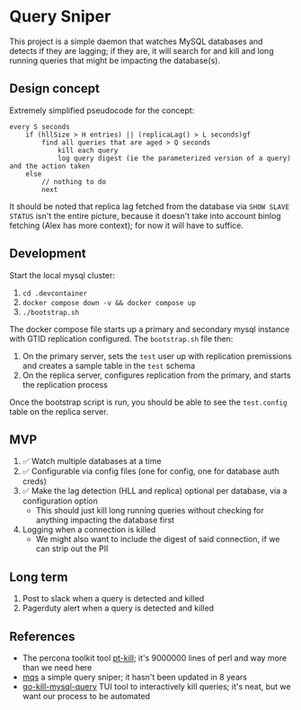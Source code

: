 # Query Sniper

This project is a simple daemon that watches MySQL databases and detects if they are lagging; if they are, it will search for and kill and long running queries that might be impacting the database(s).

## Design concept

Extremely simplified pseudocode for the concept:

```
every S seconds
    if (hllSize > H entries) || (replicaLag() > L seconds)gf
        find all queries that are aged > Q seconds
            kill each query
            log query digest (ie the parameterized version of a query) and the action taken
    else
        // nothing to do
        next
```

It should be noted that replica lag fetched from the database via `SHOW SLAVE STATUS` isn't the entire picture, because it doesn't take into account binlog fetching (Alex has more context); for now it will have to suffice.

## Development

Start the local mysql cluster:

1. `cd .devcontainer`
1. `docker compose down -v && docker compose up`
1. `./bootstrap.sh`

The docker compose file starts up a primary and secondary mysql instance with GTID replication configured. The `bootstrap.sh` file then:
1. On the primary server, sets the `test` user up with replication premissions and creates a sample table in the `test` schema
1. On the replica server, configures replication from the primary, and starts the replication process

Once the bootstrap script is run, you should be able to see the `test.config` table on the replica server.

## MVP

1. ✅ Watch multiple databases at a time
1. ✅ Configurable via config files (one for config, one for database auth creds)
1. ✅ Make the lag detection (HLL and replica) optional per database, via a configuration option
    - This should just kill long running queries without checking for anything impacting the database first
1. Logging when a connection is killed
    - We might also want to include the digest of said connection, if we can strip out the PII

## Long term

1. Post to slack when a query is detected and killed
1. Pagerduty alert when a query is detected and killed

## References

* The percona toolkit tool [pt-kill](https://github.com/percona/percona-toolkit/blob/3.x/bin/pt-kill); it's 9000000 lines of perl and way more than we need here
* [mqs](https://github.com/StephaneBunel/mqs) a simple query sniper; it hasn't been updated in 8 years
* [go-kill-mysql-query](https://github.com/mugli/go-kill-mysql-query) TUI tool to interactively kill queries; it's neat, but we want our process to be automated
